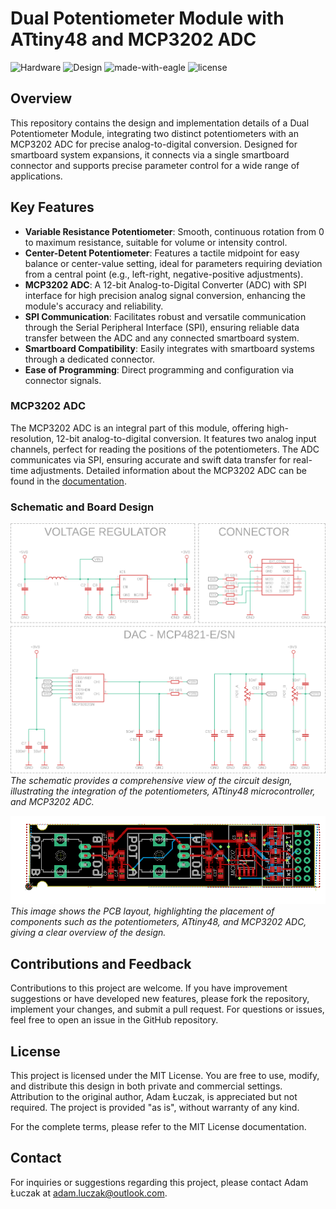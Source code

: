 # Dual Potentiometer Module with ATtiny48 and MCP3202 ADC

![Hardware](https://img.shields.io/badge/Hardware-PCB-red)
![Design](https://img.shields.io/badge/Design-Schematic-blue)
![made-with-eagle](https://img.shields.io/badge/Made%20with-Eagle-blue.svg)
![license](https://img.shields.io/badge/license-MIT-green)

## Overview
This repository contains the design and implementation details of a Dual Potentiometer Module, integrating two distinct potentiometers with an MCP3202 ADC for precise analog-to-digital conversion. Designed for smartboard system expansions, it connects via a single smartboard connector and supports precise parameter control for a wide range of applications.

## Key Features
- **Variable Resistance Potentiometer**: Smooth, continuous rotation from 0 to maximum resistance, suitable for volume or intensity control.
- **Center-Detent Potentiometer**: Features a tactile midpoint for easy balance or center-value setting, ideal for parameters requiring deviation from a central point (e.g., left-right, negative-positive adjustments).
- **MCP3202 ADC**: A 12-bit Analog-to-Digital Converter (ADC) with SPI interface for high precision analog signal conversion, enhancing the module's accuracy and reliability.
- **SPI Communication**: Facilitates robust and versatile communication through the Serial Peripheral Interface (SPI), ensuring reliable data transfer between the ADC and any connected smartboard system.
- **Smartboard Compatibility**: Easily integrates with smartboard systems through a dedicated connector.
- **Ease of Programming**: Direct programming and configuration via connector signals.

### MCP3202 ADC
The MCP3202 ADC is an integral part of this module, offering high-resolution, 12-bit analog-to-digital conversion. It features two analog input channels, perfect for reading the positions of the potentiometers. The ADC communicates via SPI, ensuring accurate and swift data transfer for real-time adjustments. Detailed information about the MCP3202 ADC can be found in the [documentation](media/21034F-64776.pdf).

### Schematic and Board Design
![Schematic](media/sch.png)
*The schematic provides a comprehensive view of the circuit design, illustrating the integration of the potentiometers, ATtiny48 microcontroller, and MCP3202 ADC.*

![Board Design](media/brd.png)
*This image shows the PCB layout, highlighting the placement of components such as the potentiometers, ATtiny48, and MCP3202 ADC, giving a clear overview of the design.*

## Contributions and Feedback
Contributions to this project are welcome. If you have improvement suggestions or have developed new features, please fork the repository, implement your changes, and submit a pull request. For questions or issues, feel free to open an issue in the GitHub repository.

## License
This project is licensed under the MIT License. You are free to use, modify, and distribute this design in both private and commercial settings. Attribution to the original author, Adam Łuczak, is appreciated but not required. The project is provided "as is", without warranty of any kind.

For the complete terms, please refer to the MIT License documentation.

## Contact
For inquiries or suggestions regarding this project, please contact Adam Łuczak at adam.luczak@outlook.com.

